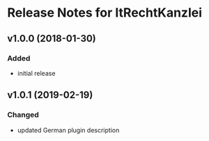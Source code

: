 # Release Notes for ItRechtKanzlei
 
## v1.0.0 (2018-01-30)
 
### Added
- initial release

## v1.0.1 (2019-02-19)
 
### Changed
- updated German plugin description
